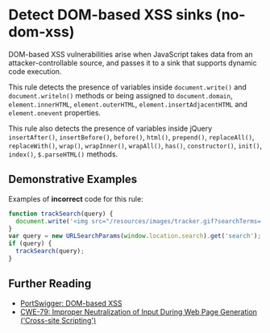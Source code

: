 # Detect DOM-based XSS sinks (no-dom-xss)

DOM-based XSS vulnerabilities arise when JavaScript takes data from an attacker-controllable source, and passes it to a sink that supports dynamic code execution.

This rule detects the presence of variables inside `document.write()` and `document.writeln()` methods or being assigned to `document.domain`, `element.innerHTML`, `element.outerHTML`, `element.insertAdjacentHTML` and `element.onevent` properties.

This rule also detects the presence of variables inside jQuery `insertAfter()`, `insertBefore()`, `before()`, `html()`, `prepend()`, `replaceAll()`, `replaceWith()`, `wrap()`, `wrapInner()`, `wrapAll()`, `has()`, `constructor()`, `init()`, `index()`, `$.parseHTML()` methods.

## Demonstrative Examples

Examples of **incorrect** code for this rule:

```js
function trackSearch(query) {
  document.write('<img src="/resources/images/tracker.gif?searchTerms=' + query + '">');
}
var query = new URLSearchParams(window.location.search).get('search');
if (query) {
  trackSearch(query);
}
```

## Further Reading

- [PortSwigger: DOM-based XSS](https://portswigger.net/web-security/cross-site-scripting/dom-based)
- [CWE-79: Improper Neutralization of Input During Web Page Generation ('Cross-site Scripting')](https://cwe.mitre.org/data/definitions/79.html)
